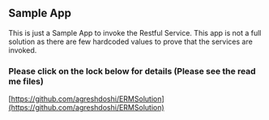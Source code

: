 ## Sample App
This is just a Sample App to invoke the Restful Service. This app is not a full solution as there are few hardcoded values to prove that the services are invoked.

### Please click on the lock below for details (Please see the read me files)
[https://github.com/agreshdoshi/ERMSolution](https://github.com/agreshdoshi/ERMSolution)
